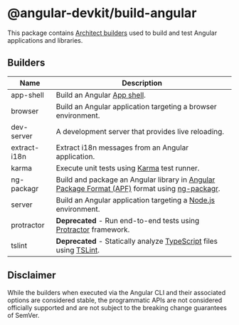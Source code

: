 # @angular-devkit/build-angular

This package contains [Architect builders](/packages/angular_devkit/architect/README.md) used to build and test Angular applications and libraries.

## Builders

| Name         | Description                                                                                                                                                                                                                          |
| ------------ | ------------------------------------------------------------------------------------------------------------------------------------------------------------------------------------------------------------------------------------ |
| app-shell    | Build an Angular [App shell](https://angular.io/guide/app-shell).                                                                                                                                                                    |
| browser      | Build an Angular application targeting a browser environment.                                                                                                                                                                        |
| dev-server   | A development server that provides live reloading.                                                                                                                                                                                   |
| extract-i18n | Extract i18n messages from an Angular application.                                                                                                                                                                                   |
| karma        | Execute unit tests using [Karma](https://github.com/karma-runner/karma) test runner.                                                                                                                                                 |
| ng-packagr   | Build and package an Angular library in [Angular Package Format (APF)](https://docs.google.com/document/d/1CZC2rcpxffTDfRDs6p1cfbmKNLA6x5O-NtkJglDaBVs/preview) format using [ng-packagr](https://github.com/ng-packagr/ng-packagr). |
| server       | Build an Angular application targeting a [Node.js](https://nodejs.org) environment.                                                                                                                                                  |
| protractor   | **Deprecated** - Run end-to-end tests using [Protractor](https://www.protractortest.org/) framework.                                                                                                                                 |
| tslint       | **Deprecated** - Statically analyze [TypeScript](https://www.typescriptlang.org/) files using [TSLint](https://palantir.github.io/tslint/).                                                                                          |

## Disclaimer

While the builders when executed via the Angular CLI and their associated options are considered stable, the programmatic APIs are not considered officially supported and are not subject to the breaking change guarantees of SemVer.
